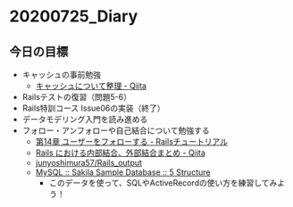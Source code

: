 # 20200725_Diary

## 今日の目標

- キャッシュの事前勉強
  - [キャッシュについて整理 \- Qiita](https://qiita.com/anchoor/items/2dc6ab8347c940ea4648)  
- Railsテストの復習（問題5-6）
- Rails特訓コース Issue06の実装（終了）
- データモデリング入門を読み進める
- フォロー・アンフォローや自己結合について勉強する
  - [第14章 ユーザーをフォローする \- Railsチュートリアル](https://railstutorial.jp/chapters/following_users?version=5.1#cha-following_users)  
  - [Rails における内部結合、外部結合まとめ \- Qiita](https://qiita.com/yuyasat/items/c2ad37b5a24a58ee3d30)
  - [junyoshimura57/Rails\_output](https://github.com/junyoshimura57/Rails_output)
  - [MySQL :: Sakila Sample Database :: 5 Structure](https://dev.mysql.com/doc/sakila/en/sakila-structure.html)
    - このデータを使って、SQLやActiveRecordの使い方を練習してみよう！
